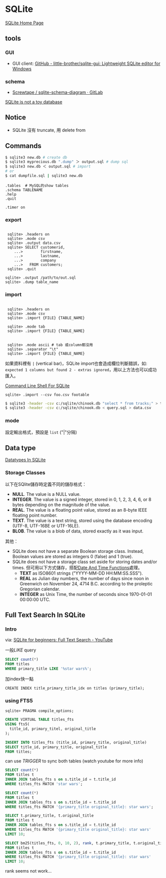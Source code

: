 # SQLite

[SQLite Home Page](https://www.sqlite.org/index.html)

## tools

### GUI

- GUI client: [GitHub - little-brother/sqlite-gui: Lightweight SQLite editor for Windows](https://github.com/little-brother/sqlite-gui?utm_source=hackernewsletter&utm_medium=email&utm_term=data)

### schema

- [Screwtape / sqlite-schema-diagram · GitLab](https://gitlab.com/Screwtapello/sqlite-schema-diagram)

[SQLite is not a toy database](https://antonz.org/sqlite-is-not-a-toy-database/)

## Notice

- SQLite 沒有 truncate, 用 delete from

## Commands

```bash
$ sqlite3 new.db # create db
$ sqlite3 myprecious.db ".dump" ＞ output.sql # dump sql
$ sqlite3 new.db ＜ output.sql # import
# or
$ cat dumpfile.sql | sqlite3 new.db
```

```text title="sqlite basic commands"
.tables  # MySQL的show tables
.schema TABLENAME
.help
.quit
```

```text title="show run-time"
.timer on
```

### export

```text title="export to csv"

 sqlite> .headers on
 sqlite> .mode csv
 sqlite> .output data.csv
 sqlite> SELECT customerid,
    ...>        firstname,
    ...>        lastname,
    ...>        company
    ...>   FROM customers;
 sqlite> .quit
```

```text title="dump sql"
sqlite> .output /path/to/out.sql
sqlite> .dump table_name
```

### import

```text title="import from csv"

 sqlite> .headers on
 sqlite> .mode csv
 sqlite> .import {FILE} {TABLE_NAME}
```

```text title="import from tsv (tabbed separate)"
 sqlite> .mode tab
 sqlite> .import {FILE} {TABLE_NAME}
```

```text title="import from tsv (tabbed separate), can escape double quote in text"

 sqlite> .mode ascii # tab 或column都沒用
 sqlite> .separator "\t"
 sqlite> .import {FILE} {TABLE_NAME}
```
如果資料裡有 `|` (vertical bar)，SQLite import也會造成欄位判斷錯誤，如: `expected 1 columns but found 2 - extras ignored`，用以上方法也可以成功匯入。

[Command Line Shell For SQLite](https://www.sqlite.org/cli.html)

```
sqlite> .import --csv foo.csv footable
```

```bash title="export/import csv by command"
$ sqlite3 -header -csv c:/sqlite/chinook.db "select * from tracks;" > tracks.csv
$ sqlite3 -header -csv c:/sqlite/chinook.db < query.sql > data.csv
```

### mode

設定輸出格式，預設是 `list` ("|"分隔)



## Data type

[Datatypes In SQLite](https://www.sqlite.org/datatype3.html)

### Storage Classes

以下在SQlite儲存時定義不同的儲存格式：

- **NULL**. The value is a NULL value.
- **INTEGER**. The value is a signed integer, stored in 0, 1, 2, 3, 4, 6, or 8 bytes depending on the magnitude of the value.
- **REAL**. The value is a floating point value, stored as an 8-byte IEEE floating point number.
- **TEXT**. The value is a text string, stored using the database encoding (UTF-8, UTF-16BE or UTF-16LE).
- **BLOB**. The value is a blob of data, stored exactly as it was input.

其他：

- SQLite does not have a separate Boolean storage class. Instead, Boolean values are stored as integers 0 (false) and 1 (true).
- SQLite does not have a storage class set aside for storing dates and/or times. 但可用以下方式儲存，搭配[Date And Time Functions](https://www.sqlite.org/lang_datefunc.html)處理。
    - **TEXT** as ISO8601 strings ("YYYY-MM-DD HH:MM:SS.SSS").
    - **REAL** as Julian day numbers, the number of days since noon in Greenwich on November 24, 4714 B.C. according to the proleptic Gregorian calendar.
    - **INTEGER** as Unix Time, the number of seconds since 1970-01-01 00:00:00 UTC.


## Full Text Search In SQLite

### Intro

via: [SQLite for beginners: Full Text Search - YouTube](https://www.youtube.com/watch?v=eXMA_2dEMO0)

一般*LIKE* query
```sql title="LIKE operator"
SELECT count(*)
FROM titles
WHERE primary_title LIKE '%star wars%';
```

加index快一點
```
CREATE INDEX title_primary_title_idx on titles (primary_title);
```

### using FTS5

```text title="check if has fts5 installed"
sqlite> PRAGMA compile_options;
```


```sql title="create virtual table using fts5"
CREATE VIRTUAL TABLE titles_fts
USING fts5(
  title_id, primary_titel, original_title
);
```

```sql title="insert data to fts virtual table"
INSERT INTO titles_fts (title_id, primary_title, original_title)
SELECT title_id, primary_title, original_title
FROM titles;
```

can use *TRIGGER* to sync both tables (watch youtube for more info)

```sql title="match all columns"
SELECT count(*)
FROM titles t
INNER JOIN tables_fts s on s.title_id = t.title_id
WHERE titles_fts MATCH 'star wars';
```

```sql title="match specific columns"
SELECT count(*)
FROM titles t
INNER JOIN tables_fts s on s.title_id = t.title_id
WHERE titles_fts MATCH '{primary_title original_title}: star wars';
```

```sql title="get matched top 10"
SELECT t.primary_title, t.original_title
FROM titles t
INNER JOIN tables_fts s on s.title_id = t.title_id
WHERE titles_fts MATCH '{primary_title original_title}: star wars'
LIMIT 10;
```

```sql title="bm25 ranking function (0, 10, 2 is weight of column)"
SELECT bm25(titles_fts, 0, 10, 2), rank, t.primary_title, t.original_title
FROM titles t
INNER JOIN tables_fts s on s.title_id = t.title_id
WHERE titles_fts MATCH '{primary_title original_title}: star wars'
LIMIT 10;
```
rank seems not work...
